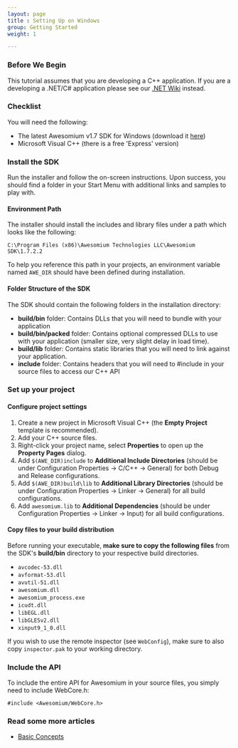 ```yaml
---
layout: page
title : Setting Up on Windows
group: Getting Started
weight: 1

---
```


### Before We Begin

This tutorial assumes that you are developing a C++ application. If you are a developing a .NET/C# application please see our [.NET Wiki](http://wiki.awesomium.net/getting-started/) instead.

### Checklist
You will need the following:

* The latest Awesomium v1.7 SDK for Windows (download it [here](http://www.awesomium.com/download/))
* Microsoft Visual C++ (there is a free 'Express' version)

### Install the SDK
Run the installer and follow the on-screen instructions. Upon success, you should find a folder in your Start Menu with additional links and samples to play with.

#### Environment Path

The installer should install the includes and library files under a path which looks like the following:

`C:\Program Files (x86)\Awesomium Technologies LLC\Awesomium SDK\1.7.2.2`

To help you reference this path in your projects, an environment variable named `AWE_DIR` should have been defined during installation.

#### Folder Structure of the SDK
The SDK should contain the following folders in the installation directory:

* __build/bin__ folder: Contains DLLs that you will need to bundle with your application
* __build/bin/packed__ folder: Contains optional compressed DLLs to use with your application (smaller size, very slight delay in load time).
* __build/lib__ folder: Contains static libraries that you will need to link against your application.
* __include__ folder: Contains headers that you will need to #include in your source files to access our C++ API

### Set up your project
#### Configure project settings

1. Create a new project in Microsoft Visual C++ (the __Empty Project__ template is recommended).
2. Add your C++ source files.
3. Right-click your project name, select __Properties__ to open up the __Property Pages__ dialog.
4. Add `$(AWE_DIR)include` to __Additional Include Directories__ (should be under Configuration Properties &rarr; C/C++ &rarr; General) for both Debug and Release configurations. 
5. Add `$(AWE_DIR)build\lib` to __Additional Library Directories__ (should be under Configuration Properties &rarr; Linker &rarr; General) for all build configurations. 
6. Add `awesomium.lib` to __Additional Dependencies__ (should be under Configuration Properties &rarr; Linker &rarr; Input) for all build configurations.

#### Copy files to your build distribution
Before running your executable, __make sure to copy the following files__ from the SDK's __build/bin__ directory to your respective build directories. 

 * `avcodec-53.dll`
 * `avformat-53.dll`
 * `avutil-51.dll`
 * `awesomium.dll`
 * `awesomium_process.exe`
 * `icudt.dll`
 * `libEGL.dll`
 * `libGLESv2.dll`
 * `xinput9_1_0.dll`
 
If you wish to use the remote inspector (see `WebConfig`), make sure to also copy `inspector.pak` to your working directory.

### Include the API
To include the entire API for Awesomium in your source files, you simply need to include WebCore.h:

    #include <Awesomium/WebCore.h>
   
### Read some more articles
* [Basic Concepts](basic-concepts.html)


